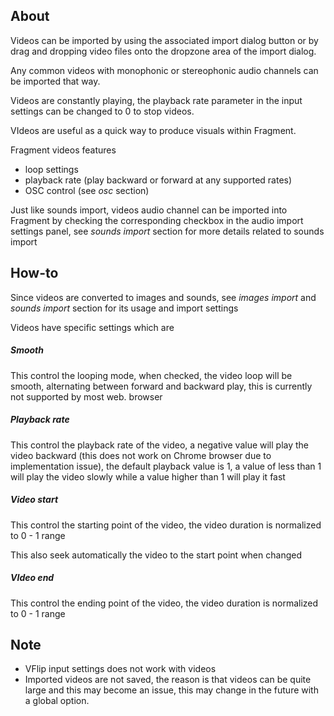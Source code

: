 ## About

Videos can be imported by using the associated import dialog button or by drag and dropping video files onto the dropzone area of the import dialog.

Any common videos with monophonic or stereophonic audio channels can be imported that way.

Videos are constantly playing, the playback rate parameter in the input settings can be changed to 0 to stop videos.

VIdeos are useful as a quick way to produce visuals within Fragment.

Fragment videos features

- loop settings
- playback rate (play backward or forward at any supported rates)
- OSC control (see *osc* section)

Just like sounds import, videos audio channel can be imported into Fragment by checking the corresponding checkbox in the audio import settings panel, see *sounds import* section for more details related to sounds import

## How-to

Since videos are converted to images and sounds, see *images import* and *sounds import* section for its usage and import settings

Videos have specific settings which are

##### Smooth

This control the looping mode, when checked, the video loop will be smooth, alternating between forward and backward play, this is currently not supported by most web. browser

##### Playback rate

This control the playback rate of the video, a negative value will play the video backward (this does not work on Chrome browser due to implementation issue), the default playback value is 1, a value of less than 1 will play the video slowly while a value higher than 1 will play it fast

##### Video start

This control the starting point of the video, the video duration is normalized to 0 - 1 range

This also seek automatically the video to the start point when changed

##### VIdeo end

This control the ending point of the video, the video duration is normalized to 0 - 1 range

## Note

- VFlip input settings does not work with videos
- Imported videos are not saved, the reason is that videos can be quite large and this may become an issue, this may change in the future with a global option.